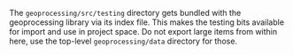 The `geoprocessing/src/testing` directory gets bundled with the geoprocessing library via its index file.  This makes the testing bits available for import and use in project space.  Do not export large items from within here, use the top-level `geoprocessing/data` directory for those.